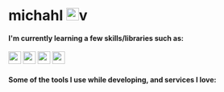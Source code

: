 # michahl <img src="https://cdn.discordapp.com/emojis/1065770525655310408.gif" width="25" />v

#### I'm currently learning a few skills/libraries such as:
<img src="https://cdn.jsdelivr.net/gh/devicons/devicon/icons/typescript/typescript-original.svg" width="25" /> <img src="https://cdn.jsdelivr.net/gh/devicons/devicon/icons/nodejs/nodejs-original.svg" width="25" /> <img src="https://cdn.jsdelivr.net/gh/devicons/devicon/icons/discordjs/discordjs-original.svg" width="25" />  <img src="https://cdn.jsdelivr.net/gh/devicons/devicon/icons/mongodb/mongodb-original.svg" width="25" /> 

#### Some of the tools I use while developing, and services I love:
